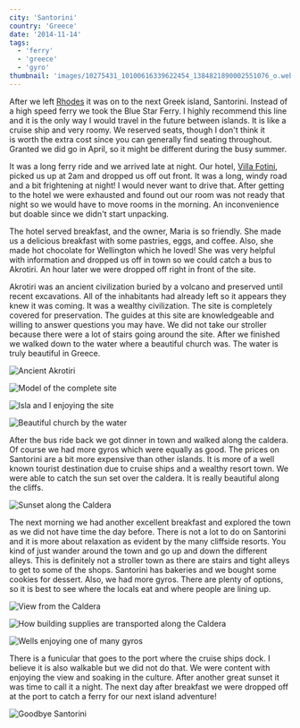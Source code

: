 ```yaml
---
city: 'Santorini'
country: 'Greece'
date: '2014-11-14'
tags:
  - 'ferry'
  - 'greece'
  - 'gyro'
thumbnail: 'images/10275431_10100616339622454_1384821890002551076_o.webp'
---
```


After we left [Rhodes](http://youngmodernmama.com/2014/11/traveling-abroad-rhodes/ 'Traveling Abroad: Rhodes') it was on to the next Greek island, Santorini. Instead of a high speed ferry we took the Blue Star Ferry. I highly recommend this line and it is the only way I would travel in the future between islands. It is like a cruise ship and very roomy. We reserved seats, though I don't think it is worth the extra cost since you can generally find seating throughout. Granted we did go in April, so it might be different during the busy summer.

It was a long ferry ride and we arrived late at night. Our hotel, [Villa Fotini](http://santorinivilla.com/), picked us up at 2am and dropped us off out front. It was a long, windy road and a bit frightening at night! I would never want to drive that. After getting to the hotel we were exhausted and found out our room was not ready that night so we would have to move rooms in the morning. An inconvenience but doable since we didn't start unpacking.

The hotel served breakfast, and the owner, Maria is so friendly. She made us a delicious breakfast with some pastries, eggs, and coffee. Also, she made hot chocolate for Wellington which he loved! She was very helpful with information and dropped us off in town so we could catch a bus to Akrotiri. An hour later we were dropped off right in front of the site.

Akrotiri was an ancient civilization buried by a volcano and preserved until recent excavations. All of the inhabitants had already left so it appears they knew it was coming. It was a wealthy civilization. The site is completely covered for preservation. The guides at this site are knowledgeable and willing to answer questions you may have. We did not take our stroller because there were a lot of stairs going around the site. After we finished we walked down to the water where a beautiful church was. The water is truly beautiful in Greece.

![Ancient Akrotiri ](images/10387076_10100616373444674_1654628670287220847_o.webp)

![Model of the complete site ](images/10339398_10100616373000564_2380320055264347734_o.webp)

![Isla and I enjoying the site ](images/10258589_10100616373923714_1512025613553452730_o.webp)

![Beautiful church by the water ](images/1913291_10100616371279014_8122851612237809172_o.webp)

After the bus ride back we got dinner in town and walked along the caldera. Of course we had more gyros which were equally as good. The prices on Santorini are a bit more expensive than other islands. It is more of a well known tourist destination due to cruise ships and a wealthy resort town. We were able to catch the sun set over the caldera. It is really beautiful along the cliffs.

![Sunset along the Caldera](images/10333408_10100616345929814_6807754991468184082_o.webp)

The next morning we had another excellent breakfast and explored the town as we did not have time the day before. There is not a lot to do on Santorini and it is more about relaxation as evident by the many cliffside resorts. You kind of just wander around the town and go up and down the different alleys. This is definitely not a stroller town as there are stairs and tight alleys to get to some of the shops. Santorini has bakeries and we bought some cookies for dessert. Also, we had more gyros. There are plenty of options, so it is best to see where the locals eat and where people are lining up.

![View from the Caldera](images/10265492_10100616358100424_6538745381612269474_o.webp)

![How building supplies are transported along the Caldera](images/10298491_10100616342242204_7214106487752874359_o.webp)

![Wells enjoying one of many gyros](images/10317834_10100616329407924_6583224126251929925_o.webp)

There is a funicular that goes to the port where the cruise ships dock. I believe it is also walkable but we did not do that. We were content with enjoying the view and soaking in the culture. After another great sunset it was time to call it a night. The next day after breakfast we were dropped off at the port to catch a ferry for our next island adventure!

![Goodbye Santorini ](images/10275431_10100616339622454_1384821890002551076_o.webp)
